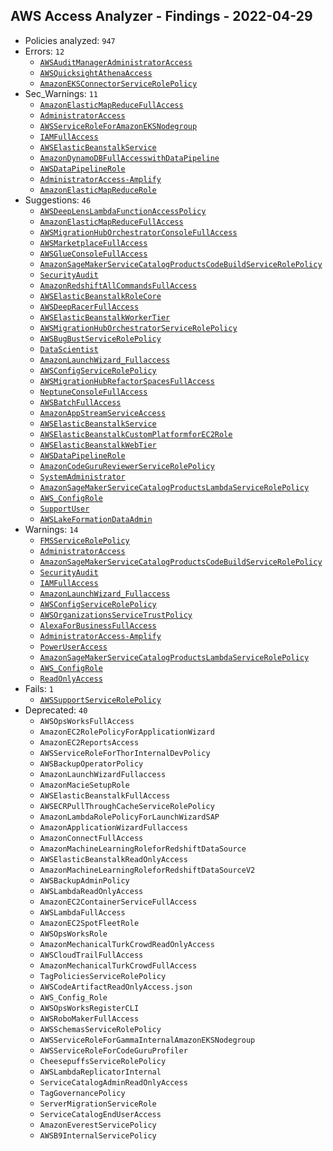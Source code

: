 ## AWS Access Analyzer - Findings - 2022-04-29

- Policies analyzed: `947`
- Errors: `12`
  - [`AWSAuditManagerAdministratorAccess`](./AWSAuditManagerAdministratorAccess.json)
  - [`AWSQuicksightAthenaAccess`](./AWSQuicksightAthenaAccess.json)
  - [`AmazonEKSConnectorServiceRolePolicy`](./AmazonEKSConnectorServiceRolePolicy.json)
- Sec_Warnings: `11`
  - [`AmazonElasticMapReduceFullAccess`](./AmazonElasticMapReduceFullAccess.json)
  - [`AdministratorAccess`](./AdministratorAccess.json)
  - [`AWSServiceRoleForAmazonEKSNodegroup`](./AWSServiceRoleForAmazonEKSNodegroup.json)
  - [`IAMFullAccess`](./IAMFullAccess.json)
  - [`AWSElasticBeanstalkService`](./AWSElasticBeanstalkService.json)
  - [`AmazonDynamoDBFullAccesswithDataPipeline`](./AmazonDynamoDBFullAccesswithDataPipeline.json)
  - [`AWSDataPipelineRole`](./AWSDataPipelineRole.json)
  - [`AdministratorAccess-Amplify`](./AdministratorAccess-Amplify.json)
  - [`AmazonElasticMapReduceRole`](./AmazonElasticMapReduceRole.json)
- Suggestions: `46`
  - [`AWSDeepLensLambdaFunctionAccessPolicy`](./AWSDeepLensLambdaFunctionAccessPolicy.json)
  - [`AmazonElasticMapReduceFullAccess`](./AmazonElasticMapReduceFullAccess.json)
  - [`AWSMigrationHubOrchestratorConsoleFullAccess`](./AWSMigrationHubOrchestratorConsoleFullAccess.json)
  - [`AWSMarketplaceFullAccess`](./AWSMarketplaceFullAccess.json)
  - [`AWSGlueConsoleFullAccess`](./AWSGlueConsoleFullAccess.json)
  - [`AmazonSageMakerServiceCatalogProductsCodeBuildServiceRolePolicy`](./AmazonSageMakerServiceCatalogProductsCodeBuildServiceRolePolicy.json)
  - [`SecurityAudit`](./SecurityAudit.json)
  - [`AmazonRedshiftAllCommandsFullAccess`](./AmazonRedshiftAllCommandsFullAccess.json)
  - [`AWSElasticBeanstalkRoleCore`](./AWSElasticBeanstalkRoleCore.json)
  - [`AWSDeepRacerFullAccess`](./AWSDeepRacerFullAccess.json)
  - [`AWSElasticBeanstalkWorkerTier`](./AWSElasticBeanstalkWorkerTier.json)
  - [`AWSMigrationHubOrchestratorServiceRolePolicy`](./AWSMigrationHubOrchestratorServiceRolePolicy.json)
  - [`AWSBugBustServiceRolePolicy`](./AWSBugBustServiceRolePolicy.json)
  - [`DataScientist`](./DataScientist.json)
  - [`AmazonLaunchWizard_Fullaccess`](./AmazonLaunchWizard_Fullaccess.json)
  - [`AWSConfigServiceRolePolicy`](./AWSConfigServiceRolePolicy.json)
  - [`AWSMigrationHubRefactorSpacesFullAccess`](./AWSMigrationHubRefactorSpacesFullAccess.json)
  - [`NeptuneConsoleFullAccess`](./NeptuneConsoleFullAccess.json)
  - [`AWSBatchFullAccess`](./AWSBatchFullAccess.json)
  - [`AmazonAppStreamServiceAccess`](./AmazonAppStreamServiceAccess.json)
  - [`AWSElasticBeanstalkService`](./AWSElasticBeanstalkService.json)
  - [`AWSElasticBeanstalkCustomPlatformforEC2Role`](./AWSElasticBeanstalkCustomPlatformforEC2Role.json)
  - [`AWSElasticBeanstalkWebTier`](./AWSElasticBeanstalkWebTier.json)
  - [`AWSDataPipelineRole`](./AWSDataPipelineRole.json)
  - [`AmazonCodeGuruReviewerServiceRolePolicy`](./AmazonCodeGuruReviewerServiceRolePolicy.json)
  - [`SystemAdministrator`](./SystemAdministrator.json)
  - [`AmazonSageMakerServiceCatalogProductsLambdaServiceRolePolicy`](./AmazonSageMakerServiceCatalogProductsLambdaServiceRolePolicy.json)
  - [`AWS_ConfigRole`](./AWS_ConfigRole.json)
  - [`SupportUser`](./SupportUser.json)
  - [`AWSLakeFormationDataAdmin`](./AWSLakeFormationDataAdmin.json)
- Warnings: `14`
  - [`FMSServiceRolePolicy`](./FMSServiceRolePolicy.json)
  - [`AdministratorAccess`](./AdministratorAccess.json)
  - [`AmazonSageMakerServiceCatalogProductsCodeBuildServiceRolePolicy`](./AmazonSageMakerServiceCatalogProductsCodeBuildServiceRolePolicy.json)
  - [`SecurityAudit`](./SecurityAudit.json)
  - [`IAMFullAccess`](./IAMFullAccess.json)
  - [`AmazonLaunchWizard_Fullaccess`](./AmazonLaunchWizard_Fullaccess.json)
  - [`AWSConfigServiceRolePolicy`](./AWSConfigServiceRolePolicy.json)
  - [`AWSOrganizationsServiceTrustPolicy`](./AWSOrganizationsServiceTrustPolicy.json)
  - [`AlexaForBusinessFullAccess`](./AlexaForBusinessFullAccess.json)
  - [`AdministratorAccess-Amplify`](./AdministratorAccess-Amplify.json)
  - [`PowerUserAccess`](./PowerUserAccess.json)
  - [`AmazonSageMakerServiceCatalogProductsLambdaServiceRolePolicy`](./AmazonSageMakerServiceCatalogProductsLambdaServiceRolePolicy.json)
  - [`AWS_ConfigRole`](./AWS_ConfigRole.json)
  - [`ReadOnlyAccess`](./ReadOnlyAccess.json)
- Fails: `1`
  - [`AWSSupportServiceRolePolicy`](./AWSSupportServiceRolePolicy.json)
- Deprecated: `40`
  - `AWSOpsWorksFullAccess`
  - `AmazonEC2RolePolicyForApplicationWizard`
  - `AmazonEC2ReportsAccess`
  - `AWSServiceRoleForThorInternalDevPolicy`
  - `AWSBackupOperatorPolicy`
  - `AmazonLaunchWizardFullaccess`
  - `AmazonMacieSetupRole`
  - `AWSElasticBeanstalkFullAccess`
  - `AWSECRPullThroughCacheServiceRolePolicy`
  - `AmazonLambdaRolePolicyForLaunchWizardSAP`
  - `AmazonApplicationWizardFullaccess`
  - `AmazonConnectFullAccess`
  - `AmazonMachineLearningRoleforRedshiftDataSource`
  - `AWSElasticBeanstalkReadOnlyAccess`
  - `AmazonMachineLearningRoleforRedshiftDataSourceV2`
  - `AWSBackupAdminPolicy`
  - `AWSLambdaReadOnlyAccess`
  - `AmazonEC2ContainerServiceFullAccess`
  - `AWSLambdaFullAccess`
  - `AmazonEC2SpotFleetRole`
  - `AWSOpsWorksRole`
  - `AmazonMechanicalTurkCrowdReadOnlyAccess`
  - `AWSCloudTrailFullAccess`
  - `AmazonMechanicalTurkCrowdFullAccess`
  - `TagPoliciesServiceRolePolicy`
  - `AWSCodeArtifactReadOnlyAccess.json`
  - `AWS_Config_Role`
  - `AWSOpsWorksRegisterCLI`
  - `AWSRoboMakerFullAccess`
  - `AWSSchemasServiceRolePolicy`
  - `AWSServiceRoleForGammaInternalAmazonEKSNodegroup`
  - `AWSServiceRoleForCodeGuruProfiler`
  - `CheesepuffsServiceRolePolicy`
  - `AWSLambdaReplicatorInternal`
  - `ServiceCatalogAdminReadOnlyAccess`
  - `TagGovernancePolicy`
  - `ServerMigrationServiceRole`
  - `ServiceCatalogEndUserAccess`
  - `AmazonEverestServicePolicy`
  - `AWSB9InternalServicePolicy`
